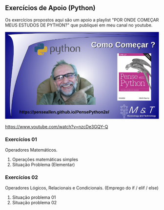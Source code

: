 ## Exercícios de Apoio (Python)
Os exercícios propostos aqui são um apoio a playlist "POR ONDE COMEÇAR MEUS ESTUDOS DE PYTHON?" que publiquei em meu canal no youtube. 

![](assets/images/capa_abertura.png)

<https://www.youtube.com/watch?v=nzcDe3GQY-Q>


### Exercícios 01
Operadores Matemáticos.
1. Operações matemáticas simples
2. Situação Problema (Elementar)

### Exercícios 02
Operadores Lógicos, Relacionais e Condicionais. (Emprego do if / elif / else)
1. Situação problema 01
2. Situação problema 02